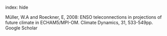 index: hide

<div class="Citation">

  <div class="Citation-body">
    <div class="Citation-text">Müller, W.A and Roeckner, E, 2008: ENSO teleconnections in projections of future climate in ECHAM5/MPI-OM. <span class="Article-journal">Climate Dynamics, </span><span class="Article-volume">31, </span>533-549pp.</div>
    <div class="Citation-links">
      <div class="CitationLink" data-href="https://scholar.google.com/scholar?q=ENSO+teleconnections+in+projections+of+future+climate+in+ECHAM5%2FMPI-OM">
        <div class="CitationLink-icon CitationLink-Scholar"></div>
        <div class="CitationLink-text">Google Scholar</div>
      </div>
    </div>
  </div>
</div>


<div class="Citation-copy">

</div>